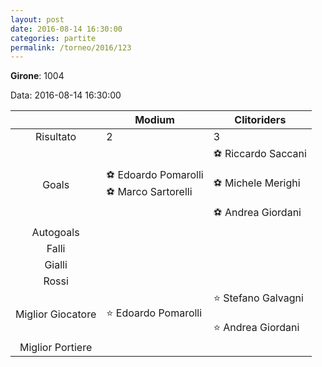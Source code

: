 ```yaml
---
layout: post
date: 2016-08-14 16:30:00
categories: partite
permalink: /torneo/2016/123
---
```

**Girone**: 1004

Data: 2016-08-14 16:30:00

| | Modium | Clitoriders |
|:-----:|-----|-----|
Risultato|2|3
Goals|⚽ Edoardo Pomarolli<br/>⚽ Marco Sartorelli|⚽ Riccardo Saccani<br/><br/>⚽ Michele Merighi<br/><br/>⚽ Andrea Giordani<br/>
Autogoals||
Falli||
Gialli||
Rossi||
Miglior Giocatore|⭐ Edoardo Pomarolli<br/>|⭐ Stefano Galvagni<br/><br/>⭐ Andrea Giordani<br/>
Miglior Portiere||
